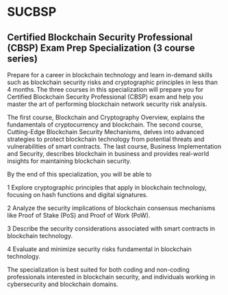 # SUCBSP
## Certified Blockchain Security Professional (CBSP) Exam Prep Specialization (3 course series)

Prepare for a career in blockchain technology and learn in-demand skills such as blockchain security risks and cryptographic principles in less than 4 months. The three courses in this specialization will prepare you for Certified Blockchain Security Professional (CBSP) exam and help you master the art of performing blockchain network security risk analysis. 

The first course, Blockchain and Cryptography Overview, explains the fundamentals of cryptocurrency and blockchain. The second course, Cutting-Edge Blockchain Security Mechanisms, delves into advanced strategies to protect blockchain technology from potential threats and vulnerabilities of smart contracts. The last course, Business Implementation and Security, describes blockchain in business and provides real-world insights for maintaining blockchain security. 

By the end of this specialization, you will be able to  

1 Explore cryptographic principles that apply in blockchain technology, focusing on hash functions and digital signatures. 

2 Analyze the security implications of blockchain consensus mechanisms like Proof of Stake (PoS) and Proof of Work (PoW). 

3 Describe the security considerations associated with smart contracts in blockchain technology. 

4 Evaluate and minimize security risks fundamental in blockchain technology.  

The specialization is best suited for both coding and non-coding professionals interested in blockchain security, and individuals working in cybersecurity and blockchain domains.
